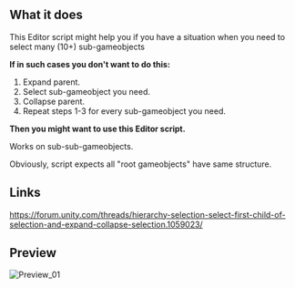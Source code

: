 ## What it does

This Editor script might help you if you have a situation when you need to select many (10+) sub-gameobjects

**If in such cases you don't want to do this:**
1. Expand parent.
1. Select sub-gameobject you need.
1. Collapse parent.
1. Repeat steps 1-3 for every sub-gameobject you need.

**Then you might want to use this Editor script.**

Works on sub-sub-gameobjects.

Obviously, script expects all "root gameobjects" have same structure.

## Links

https://forum.unity.com/threads/hierarchy-selection-select-first-child-of-selection-and-expand-collapse-selection.1059023/

## Preview

![Preview_01](https://i.imgur.com/TBC7VGN.gif)